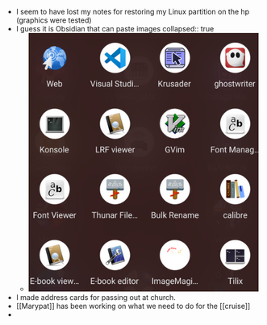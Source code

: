 - I seem to have lost my notes for restoring my Linux partition on the hp (graphics were tested)
- I guess it is Obsidian that can paste images
  collapsed:: true
	- ![linux-apps-1.png](../assets/linux-apps-1_1666276940243_0.png)
- I made address cards for passing out at church.
- [[Marypat]] has been working on what we need to do for the [[cruise]]
-